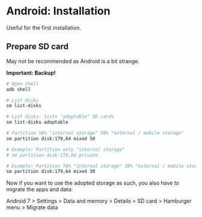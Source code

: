 # Android: Installation

Useful for the first installation.

## Prepare SD card

May not be recommended as Android is a bit strange.

**Important: Backup!**

```bash
# Open shell
adb shell

# List disks
sm list-disks

# List disks: lists "adoptable" SD cards
sm list-disks adoptable

# Partition 50% "internal storage" 50% "external / mobile storage"
sm partition disk:179,64 mixed 50

# Example: Partition only "internal storage"
# sm partition disk:179,64 private

# Example: Partition 70% "internal storage" 30% "external / mobile storage"
sm partition disk:179,64 mixed 30
```

Now if you want to use the adopted storage as such,
you also have to migrate the apps and data:

Android 7 > Settings > Data and memory > Details > SD card > Hamburger menu > Migrate data
